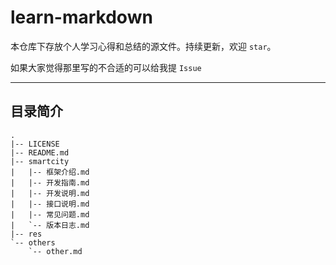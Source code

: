 # learn-markdown

本仓库下存放个人学习心得和总结的源文件。持续更新，欢迎 `star`。

如果大家觉得那里写的不合适的可以给我提 `Issue`

---

## 目录简介

```tree
.
|-- LICENSE
|-- README.md
|-- smartcity
|   |-- 框架介绍.md
|   |-- 开发指南.md
|   |-- 开发说明.md
|   |-- 接口说明.md
|   |-- 常见问题.md
|   `-- 版本日志.md
|-- res
`-- others
    `-- other.md

```

